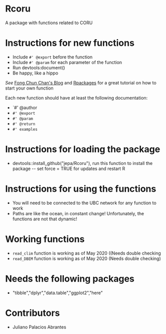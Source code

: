 # Rcoru
A package with functions related to CORU

# Instructions for new functions

- Include `#' @export` before the function
- Include `#' @param` for each parameter of the function
- Run devtools:document()
- Be happy, like a hippo


*See* [Fong Chun Chan's Blog](https://tinyheero.github.io/jekyll/update/2015/07/26/making-your-first-R-package.html) and [Rpackages](https://r-pkgs.org/man.html) for a great tutorial on how to start your own function

Each new function should have at least the following documentation:

- `#' @author
- `#' @export` 
- `#' @param` 
- `#' @return`
- `#' examples`

# Instructions for loading the package

- devtools::install_github("jepa/Rcoru"), run this function to install the package
  -- set force = TRUE for updates and restart R
  
# Instructions for using the functions

- You will need to be connected to the UBC network for any function to work
- Paths are like the ocean, in constant change! Unfortunately, the functions are not that dynamic!

# Working functions

- `read_clim` function is working as of May 2020 ((Needs double checking
- `read_DBEM` function is working as of May 2020 (Needs double checking)


# Needs the following packages

- "tibble","dplyr","data.table","ggplot2","here"

# Contributors

- Juliano Palacios Abrantes
